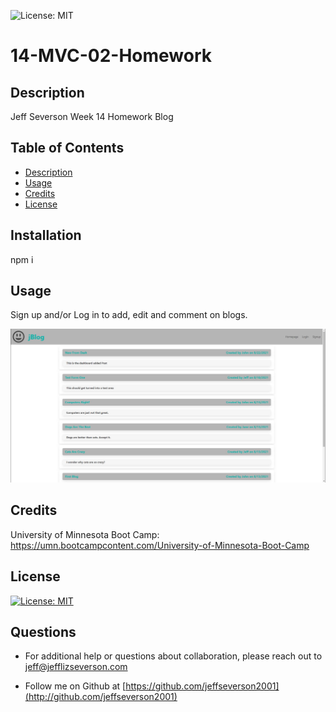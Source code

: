 ![License: MIT](https://img.shields.io/badge/License-MIT-yellow.svg)

# 14-MVC-02-Homework

## Description

Jeff Severson Week 14 Homework Blog

## Table of Contents

- [Description](#description)
- [Usage](#usage)
- [Credits](#credits)
- [License](#license)

## Installation

npm i

## Usage

Sign up and/or Log in to add, edit and comment on blogs.

![alt Blog Home Page](public/images/Blog_ReadMe.jpg)

## Credits

University of Minnesota Boot Camp:
https://umn.bootcampcontent.com/University-of-Minnesota-Boot-Camp

## License

[![License: MIT](https://img.shields.io/badge/License-MIT-yellow.svg)](https://opensource.org/licenses/MIT)

## Questions

- For additional help or questions about collaboration, please reach out to jeff@jefflizseverson.com

- Follow me on Github at [https://github.com/jeffseverson2001](http://github.com/jeffseverson2001)

